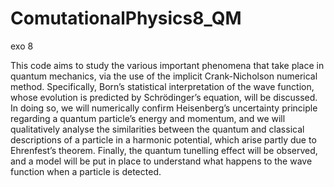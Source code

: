 # ComutationalPhysics8_QM
exo 8

This code aims to study the various important phenomena that take place in quantum mechanics, via the use of the implicit Crank-Nicholson numerical method. Specifically,
Born’s statistical interpretation of the wave function, whose evolution is predicted by Schrödinger’s equation, will be discussed. In doing so, we will numerically confirm Heisenberg’s
uncertainty principle regarding a quantum particle’s energy and momentum, and we will qualitatively analyse the similarities between the quantum and classical descriptions of a
particle in a harmonic potential, which arise partly due to Ehrenfest’s theorem. Finally, the quantum tunelling effect will be observed, and a model will be put in place to understand
what happens to the wave function when a particle is detected.
